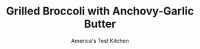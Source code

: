 ---
layout: ../../layouts/MarkdownPostLayout.astro
title: Grilled Broccoli with Anchovy-Garlic Butter
author: America's Test Kitchen
pubDate: 2023-03-15
description: "We wanted tender, not tough."
image_url: https://res.cloudinary.com/hksqkdlah/image/upload/ar_1:1,c_fill,dpr_2.0,f_auto,fl_lossy.progressive.strip_profile,g_faces:auto,q_auto:low,w_344/29764_sfs-grilled-broccoli-with-anchovy-garlic-butter-3
tags: ["Side Dishes","Vegetables","Grilling & Barbecue"]
calories: 1232
protein: 7
carbohydrates: 15
fats: 
fiber: 6
ingredients: ["1/4 cup, extra-virgin olive oil","1 tablespoon, water",", Salt and pepper","4 tablespoons, unsalted butter, melted","3 , anchovy fillets, rinsed and minced","1 , garlic clove, minced","1 teaspoon, lemon juice","1/4 teaspoon, red pepper flakes","2 pounds, broccoli"]
serves: 4
time: "1¼ hours"
instructions: ["Cut two 26 by 12-inch sheets of heavy-duty aluminum foil. Whisk oil, water, ¾ teaspoon salt, and ½ teaspoon pepper together in large bowl. Whisk melted butter, anchovies, garlic, lemon juice, pepper flakes, ½ teaspoon salt, and ⅛ teaspoon pepper together in separate bowl; set anchovy-garlic butter aside.","Trim stalk ends so each entire head of broccoli measures 6 to 7 inches long. Using vegetable peeler, peel away tough outer layer of broccoli stalks (about ⅛ inch). Cut stalks in half lengthwise into spears (stems should be ½ to ¾ inch thick and florets 3 to 4 inches wide). Add broccoli spears to oil mixture and toss well to coat.","Divide broccoli between sheets of foil, cut side down and alternating direction of florets and stems. Bring short sides of foil together and crimp tightly. Crimp long ends to seal packs tightly.","FOR A CHARCOAL GRILL: Open bottom vent completely. Light large chimney starter filled with charcoal briquettes (6 quarts). When top coals are partially covered with ash, pour evenly over half of grill. Set cooking grate in place, cover, and open lid vent completely. Heat grill until hot, about 5 minutes.","FOR A GAS GRILL: Turn all burners to high, cover, and heat grill until hot, about 15 minutes. Turn all burners to medium-high. (Adjust burners as needed to maintain grill temperature around 400 degrees.)","Clean and oil cooking grate. Arrange packs evenly on grill (over coals if using charcoal), cover, and cook for 8 minutes, flipping packs halfway through cooking.","Transfer packs to rimmed baking sheet and, using scissors, carefully cut open, allowing steam to escape away from you. (Broccoli should be bright green and fork inserted into stems should meet some resistance.)","Discard foil and place broccoli cut side down on grill (over coals if using charcoal). Grill (covered if using gas), turning broccoli about every 2 minutes, until stems are fork-tender and well charred on all sides, 6 to 8 minutes total. (Transfer broccoli to now-empty sheet as it finishes cooking.)","Transfer broccoli to cutting board and cut into 2-inch pieces; transfer to platter. Season with salt and pepper to taste. Rewarm anchovy-garlic butter in microwave for 15 seconds; drizzle butter over broccoli and serve."]
nutrition: ["752 mg Potassium","163 mg Phosphorus","122 mg Calcium","1 mg Iron","51 mg Magnesium","614 mg Sodium","1 mg Zinc","26 g Fat","2 mg Niacin (B3)","12 g Monounsaturated","2 g Polyunsaturated","203 mg Vitamin C","33 mg Cholesterol","9 g Saturated","6 g Fiber","144 µg Folate (food)","3 g Sugars","241 µg Vitamin K","211 g Water","15 g Carbs","144 µg Folate equivalent (total)","7 g Protein","4 mg Vitamin E","168 µg Vitamin A","308 kcal Energy","1232 calories"]
notes: "To keep the packs from tearing, use heavy-duty aluminum foil."
---